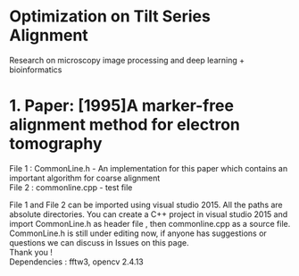# Optimization on Tilt Series Alignment
Research on microscopy image processing and deep learning + bioinformatics

# 1. Paper: [1995]A marker-free alignment method for electron tomography
File 1 : CommonLine.h - An implementation for this paper which contains an important algorithm for coarse alignment <br>
File 2 : commonline.cpp - test file

File 1 and File 2 can be imported using visual studio 2015. All the paths are absolute directories. 
You can create a C++ project in visual studio 2015 and import CommonLine.h as header file , then commonline.cpp  as a source file.<br>
CommonLine.h is still under editing now, if anyone has suggestions or questions we can discuss in Issues on this page. <br>Thank you !<br>
Dependencies : fftw3, opencv 2.4.13
